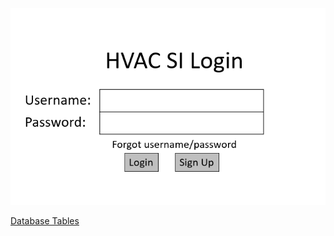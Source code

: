 ![LoginImage](https://github.com/RC11B/HVAC-Project/blob/master/Wire%20Frame/pictures/LoginPage.png)

[Database Tables](PhysicalDatabaseTables.md)
